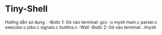 # Tiny-Shell

Hướng dẫn sử dụng :
-Bước 1: Gõ vào terminal: 
gcc -o mysh main.c parser.c executor.c jobs.c signals.c builtins.c -Wall
-Bước 2: Gõ vào terminal:
./mysh